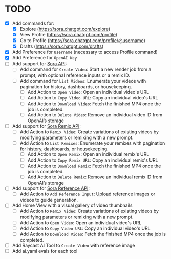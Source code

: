 # TODO

- [x] Add commands for:
  - [x] Explore (https://sora.chatgpt.com/explore)
  - [x] View Profile (https://sora.chatgpt.com/profile)
  - [x] Go to Profile (https://sora.chatgpt.com/profile/@username)
  - [x] Drafts (https://sora.chatgpt.com/drafts)
- [x] Add Preference for `Username` (necessary to access Profile command)
- [X] Add Preference for `OpenAI Key`
- [ ] Add support for [Sora API](https://platform.openai.com/docs/guides/video-generation):
  - [ ] Add command for `Create Video`: Start a new render job from a prompt, with optional reference inputs or a remix ID.
  - [ ] Add command for `List Videos`: Enumerate your videos with pagination for history, dashboards, or housekeeping.
    - [ ] Add Action to `Open Video`: Open an individual video's URL
    - [ ] Add Action to `Copy Video URL`: Copy an individual video's URL
    - [ ] Add Action to `Download Video`: Fetch the finished MP4 once the job is completed.
    - [ ] Add Action to `Delete Video`: Remove an individual video ID from OpenAI’s storage
- [ ] Add support for [Sora Remix API](https://platform.openai.com/docs/guides/video-generation/remix):
  - [ ] Add Action to `Remix Video`: Create variations of existing videos by modifying parameters or remixing with a new prompt.
  - [ ] Add Action to `List Remixes`: Enumerate your remixes with pagination for history, dashboards, or housekeeping.
    - [ ] Add Action to `Open Remix`: Open an individual remix's URL
    - [ ] Add Action to `Copy Remix URL`: Copy an individual remix's URL
    - [ ] Add Action to `Download Remix`: Fetch the finished MP4 once the job is completed.
    - [ ] Add Action to `Delete Remix`: Remove an individual remix ID from OpenAI’s storage
- [ ] Add support for [Sora Reference API](https://platform.openai.com/docs/guides/video-generation/reference-inputs):
  - [ ] Add Action to `Add Reference Input`: Upload reference images or videos to guide generation.
- [ ] Add Home View with a visual gallery of video thumbnails
  - [ ] Add Action to `Remix Video`: Create variations of existing videos by modifying parameters or remixing with a new prompt.
  - [ ] Add Action to `Open Video`: Open an individual video's URL
  - [ ] Add Action to `Copy Video URL`: Copy an individual video's URL
  - [ ] Add Action to `Download Video`: Fetch the finished MP4 once the job is completed.
- [ ] Add Raycast AI Tool to `Create Video` with reference image
- [ ] Add ai.yaml evals for each tool
